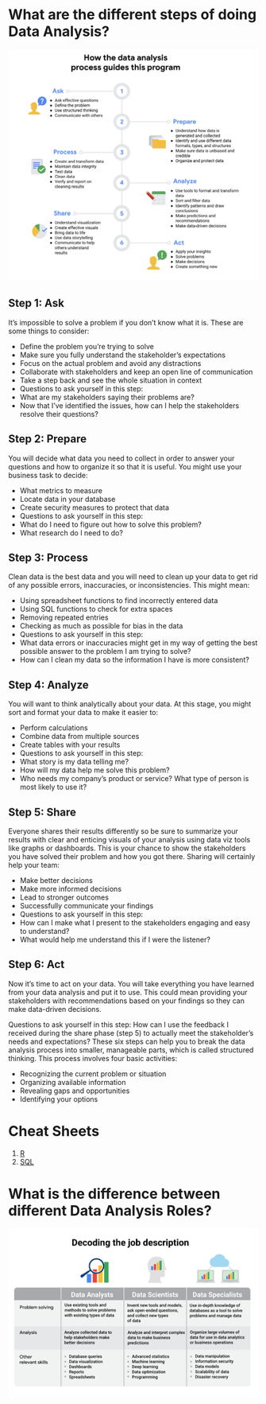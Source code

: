 # What are the different steps of doing Data Analysis?
![](Data_Analysis_Steps.png)  

## Step 1: Ask  
It’s impossible to solve a problem if you don’t know what it is. These are some things to consider:

- Define the problem you’re trying to solve 
- Make sure you fully understand the stakeholder’s expectations
- Focus on the actual problem and avoid any distractions
- Collaborate with stakeholders and keep an open line of communication
- Take a step back and see the whole situation in context
- Questions to ask yourself in this step: 
- What are my stakeholders saying their problems are?
- Now that I’ve identified the issues, how can I help the stakeholders resolve their questions?

## Step 2: Prepare  
You will decide what data you need to collect in order to answer your questions and how to organize it so that it is useful. You might use your business task to decide: 

- What metrics to measure
- Locate data in your database
- Create security measures to protect that data
- Questions to ask yourself in this step: 
- What do I need to figure out how to solve this problem?
- What research do I need to do?

## Step 3: Process  
Clean data is the best data and you will need to clean up your data to get rid of any possible errors, inaccuracies, or inconsistencies. This might mean:

- Using spreadsheet functions to find incorrectly entered data 
- Using SQL functions to check for extra spaces
- Removing repeated entries
- Checking as much as possible for bias in the data
- Questions to ask yourself in this step: 
- What data errors or inaccuracies might get in my way of getting the best possible answer to the problem I am trying to solve?
- How can I clean my data so the information I have is more consistent?

## Step 4: Analyze   
You will want to think analytically about your data. At this stage, you might sort and format your data to make it easier to: 

- Perform calculations
- Combine data from multiple sources
- Create tables with your results
- Questions to ask yourself in this step:
- What story is my data telling me?
- How will my data help me solve this problem?
- Who needs my company’s product or service? What type of person is most likely to use it?

## Step 5: Share  
Everyone shares their results differently so be sure to summarize your results with clear and enticing visuals of your analysis using data viz tools like graphs or dashboards. This is your chance to show the stakeholders you have solved their problem and how you got there. Sharing will certainly help your team:  

- Make better decisions
- Make more informed decisions
- Lead to stronger outcomes
- Successfully communicate your findings
- Questions to ask yourself in this step:
- How can I make what I present to the stakeholders engaging and easy to understand?
- What would help me understand this if I were the listener?

## Step 6: Act  
Now it’s time to act on your data. You will take everything you have learned from your data analysis and put it to use. This could mean providing your stakeholders with recommendations based on your findings so they can make data-driven decisions.

Questions to ask yourself in this step:
How can I use the feedback I received during the share phase (step 5) to actually meet the stakeholder’s needs and expectations?
These six steps can help you to break the data analysis process into smaller, manageable parts, which is called structured thinking. This process involves four basic activities:

- Recognizing the current problem or situation
- Organizing available information 
- Revealing gaps and opportunities
- Identifying your options


# Cheat Sheets
1. [R](https://www.rstudio.com/resources/cheatsheets/)  
2. [SQL](https://www.sqltutorial.org/sql-cheat-sheet/)  

# What is the difference between different Data Analysis Roles?
![](Data_Analyst_vs_Data_Scientists_vs_Data_Specialists.png)
